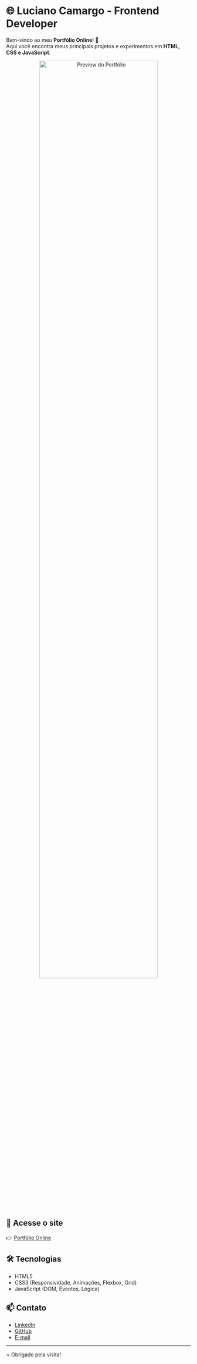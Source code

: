 # 🌐 Luciano Camargo - Frontend Developer

Bem-vindo ao meu **Portfólio Online**! 🚀  
Aqui você encontra meus principais projetos e experimentos em **HTML, CSS e JavaScript**.

<p align="center">
  <img src="./src/assets/img/screenshot-home.png" alt="Preview do Portfólio" width="80%" />
</p>

## 🔗 Acesse o site
👉 [Portfólio Online](https://karreiradev-lucamargo.github.io/meu-portfolio-dev-frontend/)

## 🛠 Tecnologias
- HTML5  
- CSS3 (Responsividade, Animações, Flexbox, Grid)  
- JavaScript (DOM, Eventos, Lógica)  

## 📫 Contato
- [LinkedIn](https://www.linkedin.com/in/dev-lucianocamargo)  
- [GitHub](https://github.com/KarreiraDev-LuCamargo)  
- [E-mail](mailto:karreiradev.lucamargo@gmail.com)

---
⭐️ Obrigado pela visita!
